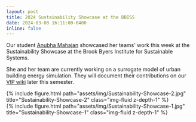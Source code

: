 ```yaml
---
layout: post
title: 2024 Sustainability Showcase at the BBISS
date: 2024-03-08 16:11:00-0400
inline: false
---
```


Our student [Anubha Mahajan](https://www.linkedin.com/in/anubha-mahajan-570035227/) showcased her teams' work this week at the Sustainability Showcase at the Brook Byers Institute for Sustainable Systems. 

She and her team are currently working on a surrogate model of urban building energy simulation. They will document their contributions on our [VIP wiki](https://vip-smur.github.io/wiki/) later this semester.

<div class="row justify-content-sm-center">
    <div class="col-sm-10 mt-3 mt-md-0">
        {% include figure.html path="assets/img/Sustainability-Showcase-2.jpg" title="Sustainability-Showcase-2" class="img-fluid z-depth-1" %}
    </div>
</div>

<div class="row justify-content-sm-center">
    <div class="col-sm-10 mt-3 mt-md-0">
        {% include figure.html path="assets/img/Sustainability-Showcase-1.jpg" title="Sustainability-Showcase-1" class="img-fluid z-depth-1" %}
    </div>
</div>